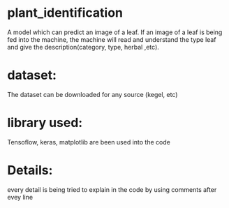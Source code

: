 # plant_identification
A model which can predict an image of a leaf. If an image of a leaf is being fed into the machine, the machine will read and understand the type leaf and give the description(category, type, herbal ,etc).


# dataset:
The dataset can be downloaded for any source (kegel, etc)

# library used:
Tensoflow, keras, matplotlib are been used into the code

# Details:
every detail is being tried to explain in the code by using comments after evey line
